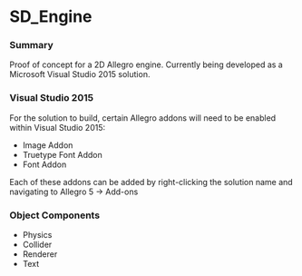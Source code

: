 # SD_Engine #

### Summary ###
Proof of concept for a 2D Allegro engine. Currently being developed as a 
Microsoft Visual Studio 2015 solution. 

### Visual Studio 2015 ###
For the solution to build, certain Allegro addons will need to be enabled
within Visual Studio 2015:
+ Image Addon
+ Truetype Font Addon
+ Font Addon

Each of these addons can be added by right-clicking the solution name and
navigating to Allegro 5 -> Add-ons

### Object Components ###
+ Physics
+ Collider
+ Renderer
+ Text
